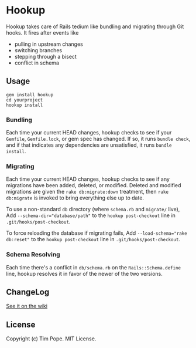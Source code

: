 Hookup
======

Hookup takes care of Rails tedium like bundling and migrating through
Git hooks.  It fires after events like

* pulling in upstream changes
* switching branches
* stepping through a bisect
* conflict in schema

Usage
-----

    gem install hookup
    cd yourproject
    hookup install

### Bundling

Each time your current HEAD changes, hookup checks to see if your
`Gemfile`, `Gemfile.lock`, or gem spec has changed.  If so, it runs
`bundle check`, and if that indicates any dependencies are unsatisfied,
it runs `bundle install`.

### Migrating

Each time your current HEAD changes, hookup checks to see if any
migrations have been added, deleted, or modified.  Deleted and modified
migrations are given the `rake db:migrate:down` treatment, then `rake
db:migrate` is invoked to bring everything else up to date.

To use a non-standard `db` directory (where `schema.rb` and `migrate/`
live), Add `--schema-dir="database/path"` to the `hookup post-checkout`
line in `.git/hooks/post-checkout`.

To force reloading the database if migrating fails, Add
`--load-schema="rake db:reset"` to the `hookup post-checkout` line in
`.git/hooks/post-checkout`.

### Schema Resolving

Each time there's a conflict in `db/schema.rb` on the
`Rails::Schema.define` line, hookup resolves it in favor of the newer of
the two versions.

ChangeLog
---------

[See it on the wiki](https://github.com/tpope/hookup/wiki/ChangeLog)

License
-------

Copyright (c) Tim Pope.  MIT License.
